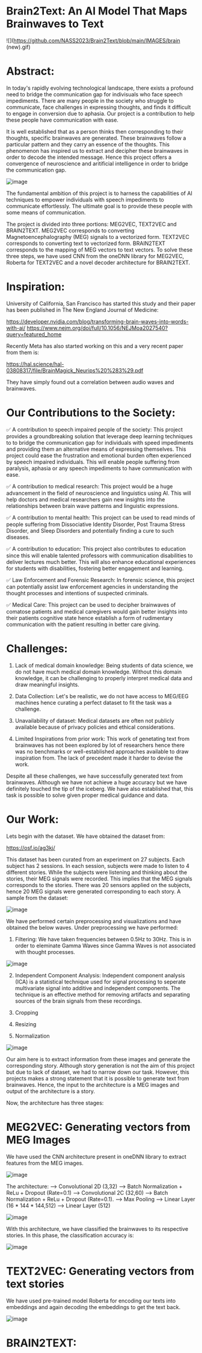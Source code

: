 # Brain2Text: An AI Model That Maps Brainwaves to Text

![](https://github.com/NASS2023/Brain2Text/blob/main/IMAGES/brain (new).gif)

# Abstract:
In today's rapidly evolving technological landscape, there exists a profound need to bridge the communication gap for indivisuals who face speech impediments. There are many people in the society who struggle to communicate, face challenges in expressing thoughts, and finds it difficult to engage in conversion due to aphasia. Our project is a contribution to help these people have communication with ease. 

It is well established that as a person thinks then corresponding to their thoughts, specific brainwaves are generated. These brainwaves follow a particular pattern and they carry an essence of the thoughts. This phenomenon has inspired us to extract and decipher these brainwaves in order to  decode the intended message. Hence this project offers a convergence of neuroscience and aritificial intelligence in order to bridge the communication gap.

![image](https://github.com/NASS2023/Brain2Text/blob/main/IMAGES/waves.jpg)

The fundamental ambition of this project is to harness the capabilities of AI techniques to empower individuals with speech impediments to communicate effortlessly. The ultimate goal is to provide these people with some means of communication. 

The project is divided into three portions: MEG2VEC, TEXT2VEC and BRAIN2TEXT. MEG2VEC corresponds to converting Magnetoencephalography (MEG) signals to a vectorized form. TEXT2VEC corresponds to converting text to vectorized form. BRAIN2TEXT corresponds to the mapping of MEG vectors to text vectors. To solve these three steps, we have used CNN from the oneDNN library for MEG2VEC, Roberta for TEXT2VEC and a novel decoder architecture for BRAIN2TEXT.

# Inspiration:

University of California, San Francisco has started this study and their paper has been published in The New England Journal of Medicine: 

https://developer.nvidia.com/blog/transforming-brain-waves-into-words-with-ai/
https://www.nejm.org/doi/full/10.1056/NEJMoa2027540?query=featured_home

Recently Meta has also started working on this and a very recent paper from them is: 

https://hal.science/hal-03808317/file/BrainMagick_Neurips%20%283%29.pdf

They have simply found out a correlation between audio waves and brainwaves.

# Our Contributions to the Society:

✅ A contribution to speech impaired people of the society: This project provides a groundbreaking solution that leverage deep learning techniques to to bridge the communication gap for individuals with speed impediments and providing them an alternative means of expressing themselves. This project could ease the frustration and emotional burden often experienced by speech impaired individuals. This will enable people suffering from paralysis, aphasia or any speech impediments to have communication with ease.

✅ A contribution to medical research: This project would be a huge advancement in the field of neuroscience and linguistics using AI. This will help doctors and medical researchers gain new insights into the relationships between brain wave patterns and linguistic expressions.

✅ A contribution to mental health: This project can be used to read minds of people suffering from Dissociative Identity Disorder, Post Trauma Stress Disorder, and Sleep Disorders and potentially finding a cure to such diseases.

✅ A contribution to education: This project also contributes to education since this will enable talented professors with communication disabilities to deliver lectures much better. This will also enhance educational experiences for students with disabilities, fostering better engagement and learning.

✅ Law Enforcement and Forensic Research: In forensic science, this project can potentially assist law enforcement agencies in understanding the thought processes and intentions of suspected criminals.

✅ Medical Care: This project can be used to decipher brainwaves of comatose patients and medical caregivers would gain better insights into their patients cognitive state hence establish a form of rudimentary communication with the patient resulting in better care giving.

# Challenges:

1. Lack of medical domain knowledge: Being students of data science, we do not have much medical domain knowledge. Without this domain knowledge, it can be challenging to properly interpret medical data and draw meaningful insights.

2. Data Collection: Let's be realistic, we do not have access to MEG/EEG machines hence curating a perfect dataset to fit the task was a challenge.

3. Unavailability of dataset: Medical datasets are often not publicly available because of privacy policies and ethical considerations.

4. Limited Inspirations from prior work: This work of genetating text from brainwaves has not been explored by lot of researchers hence there was no benchmarks or well-established approaches available to draw inspiration from. The lack of precedent made it harder to devise the work.

Despite all these challenges, we have successfully generated text from brainwaves. Although we have not achieve a huge accuracy but we have definitely touched the tip of the iceberg. We have also established that, this task is possible to solve given proper medical guidance and data. 

# Our Work:

Lets begin with the dataset. We have obtained the dataset from:

https://osf.io/ag3kj/

This dataset has been curated from an experiment on 27 subjects. Each subject has 2 sessions. In each session, subjects were made to listen to 4 different stories. While the subjects were listening and thinking about the stories, their MEG signals were recorded. This implies that the MEG signals corresponds to the stories. There was 20 sensors applied on the subjects, hence 20 MEG signals were generated corresponding to each story. A sample from the dataset:

![image](https://github.com/NASS2023/Brain2Text/blob/main/IMAGES/denoise.jpg)

We have performed certain preprocessing and visualizations and have obtained the below waves. Under preprocessing we have performed:

1. Filtering: We have taken frequencies between 0.5Hz to 30Hz. This is in order to eleminate Gamma Waves since Gamma Waves is not associated with thought processes.

![image](https://github.com/NASS2023/Brain2Text/blob/main/IMAGES/gammawaves.jpg)

2. Independent Component Analysis: Independent component analysis (ICA) is a statistical technique used for signal processing to seperate multivariate signal into additive and independent components. The technique is an effective method for removing artifacts and separating sources of the brain signals from these recordings.

3. Cropping

4. Resizing

5. Normalization

![image](https://github.com/NASS2023/Brain2Text/blob/main/IMAGES/img.jpg)

Our aim here is to extract information from these images and generate the corresponding story. Although story generation is not the aim of this project but due to lack of dataset, we had to narrow down our task. However, this projects makes a strong statement that it is possible to generate text from brainwaves. Hence, the input to the architecture is a MEG images and output of the architecture is a story.

Now, the architecture has three stages:

# MEG2VEC: Generating vectors from MEG Images

We have used the CNN architecture present in oneDNN library to extract features from the MEG images. 

![image](https://github.com/NASS2023/Brain2Text/blob/main/IMAGES/cnn2.png)

The architecture: 
--> Convolutional 2D (3,32)
--> Batch Normalization + ReLu + Dropout (Rate=0.1)
--> Convolutional 2C (32,60)
--> Batch Normalization + ReLu + Dropout (Rate=0.1).
--> Max Pooling
--> Linear Layer (16 * 144 * 144,512)
--> Linear Layer (512)

![image](https://github.com/NASS2023/Brain2Text/blob/main/IMAGES/cnn_arch.jpg)

With this architecture, we have classified the brainwaves to its respective stories. In this phase, the classification accuracy is:

![image](https://github.com/NASS2023/Brain2Text/blob/main/IMAGES/cnn_results.jpg)

# TEXT2VEC: Generating vectors from text stories

We have used pre-trained model Roberta for encoding our texts into embeddings and again decoding the embeddings to get the text back.

![image](https://github.com/NASS2023/Brain2Text/blob/main/IMAGES/Screenshot%202023-08-10%20221705.png)

# BRAIN2TEXT:

